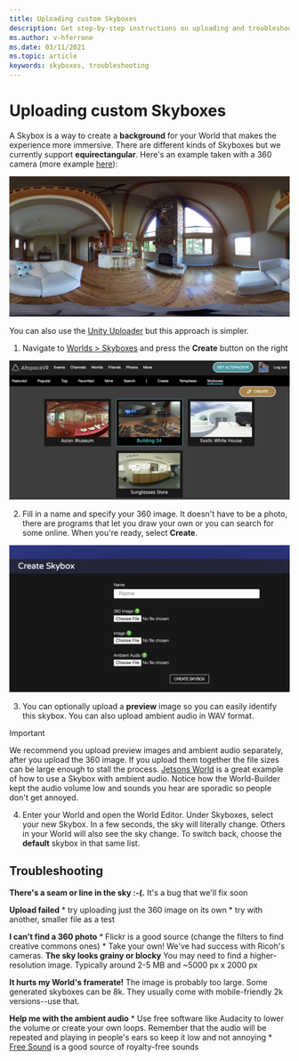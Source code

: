 ```yaml
---
title: Uploading custom Skyboxes
description: Get step-by-step instructions on uploading and troubleshooting your custom skyboxes in AltspaceVR experiences.
ms.author: v-hferrone
ms.date: 03/11/2021
ms.topic: article
keywords: skyboxes, troubleshooting
---
```


# Uploading custom Skyboxes

A Skybox is a way to create a **background** for your World that makes the experience more immersive. There are different kinds of Skyboxes but we currently support **equirectangular**. Here's an example taken with a 360 camera (more example [here](http://moments.mankindforward.com/)): 

![360 equirectangular view of a living room](images/custom-skyboxes-img-01.jpeg)

You can also use the [Unity Uploader](world-building-toolkit-getting-started.md) but this approach is simpler.

1. Navigate to [Worlds > Skyboxes](https://account.altvr.com/skyboxes) and press the **Create** button on the right

![Worlds website page open to skyboxes panel](images/custom-skyboxes-img-02.png)

2. Fill in a name and specify your 360 image. It doesn't have to be a photo, there are programs that let you draw your own or you can search for some online. When you're ready, select **Create**. 

![Skybox creation form](images/custom-skyboxes-img-03.png)

3. You can optionally upload a **preview** image so you can easily identify this skybox. You can also upload ambient audio in WAV format. 

> [!IMPORTANT]
> We recommend you upload preview images and ambient audio separately, after you upload the 360 image. If you upload them together the file sizes can be large enough to stall the process. [Jetsons World](https://account.altvr.com/worlds/1004174988393054363/spaces/1084431533181240311) is a great example of how to use a Skybox with ambient audio. Notice how the World-Builder kept the audio volume low and sounds you hear are sporadic so people don't get annoyed. 

4. Enter your World and open the World Editor. Under Skyboxes, select your new Skybox. In a few seconds, the sky will literally change. Others in your World will also see the sky change. To switch back, choose the **default** skybox in that same list. 

## Troubleshooting

**There's a seam or line in the sky :-(.** 
It's a bug that we'll fix soon

**Upload failed**
    * try uploading just the 360 image on its own
    * try with another, smaller file as a test

**I can't find a 360 photo**
    * Flickr is a good source (change the filters to find creative commons ones)
    * Take your own! We've had success with Ricoh's cameras. 
**The sky looks grainy or blocky**
You may need to find a higher-resolution image. Typically around 2-5 MB and ~5000 px x 2000 px

**It hurts my World's framerate!**
The image is probably too large. Some generated skyboxes can be 8k. They usually come with mobile-friendly 2k versions--use that.

**Help me with the ambient audio**
    * Use free software like Audacity to lower the volume or create your own loops. Remember that the audio will be repeated and playing in people's ears so keep it low and not annoying
    * [Free Sound](https://freesound.org/) is a good source of royalty-free sounds
